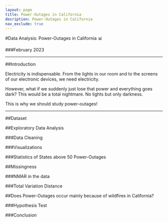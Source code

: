 ```yaml
---
layout: page
title: Power-Outages in California
desription: Power-Outages in California
nav_exclude: true
---
```


#Data Analysis: Power-Outages in California 📊

###February 2023

---

##Introduction

Electricity is indispensable. From the lights in our room and to the screens of our electronic devices, we need electricity.

However, what if we suddenly just lose that power and everything goes dark?
This would be a total nightmare. No lights but only darkness. 

This is why we should study power-outages! 

---

##Dataset




##Exploratory Data Analysis


###Data Cleaning


###Visualizations


###Statistics of States above 50 Power-Outages 


##Missingness

###NMAR in the data

###Total Variation Distance


##Does Power-Outages occur mainly because of wildfires in California?

###Hypothesis Test 


###Conclusion




